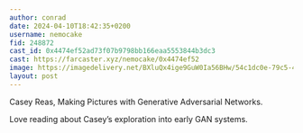 ```yaml
---
author: conrad
date: 2024-04-10T18:42:35+0200
username: nemocake
fid: 248872
cast_id: 0x4474ef52ad73f07b9798bb166eaa5553844b3dc3
cast: https://farcaster.xyz/nemocake/0x4474ef52
image: https://imagedelivery.net/BXluQx4ige9GuW0Ia56BHw/54c1dc0e-79c5-4d08-3218-966fc2c84a00/original
layout: post
---
```


Casey Reas, Making Pictures with Generative Adversarial Networks.

Love reading about Casey’s exploration into early GAN systems.

<img src='https://imagedelivery.net/BXluQx4ige9GuW0Ia56BHw/54c1dc0e-79c5-4d08-3218-966fc2c84a00/original' alt='' referrerpolicy='no-referrer'/>
<img src='https://imagedelivery.net/BXluQx4ige9GuW0Ia56BHw/e5e87434-f170-4fea-89cf-6b27b6e2ac00/original' alt='' referrerpolicy='no-referrer'/>
